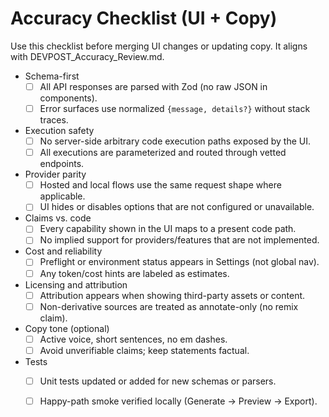 # Accuracy Checklist (UI + Copy)

Use this checklist before merging UI changes or updating copy. It aligns with DEVPOST_Accuracy_Review.md.

- Schema-first
  - [ ] All API responses are parsed with Zod (no raw JSON in components).
  - [ ] Error surfaces use normalized `{message, details?}` without stack traces.

- Execution safety
  - [ ] No server-side arbitrary code execution paths exposed by the UI.
  - [ ] All executions are parameterized and routed through vetted endpoints.

- Provider parity
  - [ ] Hosted and local flows use the same request shape where applicable.
  - [ ] UI hides or disables options that are not configured or unavailable.

- Claims vs. code
  - [ ] Every capability shown in the UI maps to a present code path.
  - [ ] No implied support for providers/features that are not implemented.

- Cost and reliability
  - [ ] Preflight or environment status appears in Settings (not global nav).
  - [ ] Any token/cost hints are labeled as estimates.

- Licensing and attribution
  - [ ] Attribution appears when showing third-party assets or content.
  - [ ] Non-derivative sources are treated as annotate-only (no remix claim).

- Copy tone (optional)
  - [ ] Active voice, short sentences, no em dashes.
  - [ ] Avoid unverifiable claims; keep statements factual.

- Tests
  - [ ] Unit tests updated or added for new schemas or parsers.
  - [ ] Happy-path smoke verified locally (Generate → Preview → Export).

